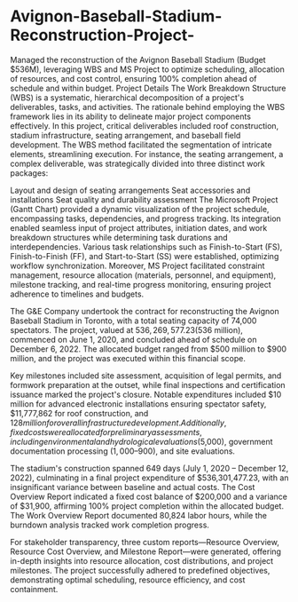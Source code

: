 # Avignon-Baseball-Stadium-Reconstruction-Project-
Managed the reconstruction of the Avignon Baseball Stadium (Budget $536M), leveraging WBS and MS Project to optimize scheduling, allocation of resources, and cost control, ensuring 100% completion ahead of schedule and within budget. 
Project Details 
The Work Breakdown Structure (WBS) is a systematic, hierarchical decomposition of a project's deliverables, tasks, and activities. The rationale behind employing the WBS framework lies in its ability to delineate major project components effectively. In this project, critical deliverables included roof construction, stadium infrastructure, seating arrangement, and baseball field development. The WBS method facilitated the segmentation of intricate elements, streamlining execution. For instance, the seating arrangement, a complex deliverable, was strategically divided into three distinct work packages:

Layout and design of seating arrangements
Seat accessories and installations
Seat quality and durability assessment
The Microsoft Project (Gantt Chart) provided a dynamic visualization of the project schedule, encompassing tasks, dependencies, and progress tracking. Its integration enabled seamless input of project attributes, initiation dates, and work breakdown structures while determining task durations and interdependencies. Various task relationships such as Finish-to-Start (FS), Finish-to-Finish (FF), and Start-to-Start (SS) were established, optimizing workflow synchronization. Moreover, MS Project facilitated constraint management, resource allocation (materials, personnel, and equipment), milestone tracking, and real-time progress monitoring, ensuring project adherence to timelines and budgets.

The G&E Company undertook the contract for reconstructing the Avignon Baseball Stadium in Toronto, with a total seating capacity of 74,000 spectators. The project, valued at $536,269,577.23 ($536 million), commenced on June 1, 2020, and concluded ahead of schedule on December 6, 2022. The allocated budget ranged from $500 million to $900 million, and the project was executed within this financial scope.

Key milestones included site assessment, acquisition of legal permits, and formwork preparation at the outset, while final inspections and certification issuance marked the project's closure. Notable expenditures included $10 million for advanced electronic installations ensuring spectator safety, $11,777,862 for roof construction, and $128 million for overall infrastructure development. Additionally, fixed costs were allocated for preliminary assessments, including environmental and hydrological evaluations ($5,000), government documentation processing ($1,000–$900), and site evaluations.

The stadium's construction spanned 649 days (July 1, 2020 – December 12, 2022), culminating in a final project expenditure of $536,301,477.23, with an insignificant variance between baseline and actual costs. The Cost Overview Report indicated a fixed cost balance of $200,000 and a variance of $31,900, affirming 100% project completion within the allocated budget. The Work Overview Report documented 80,824 labor hours, while the burndown analysis tracked work completion progress.

For stakeholder transparency, three custom reports—Resource Overview, Resource Cost Overview, and Milestone Report—were generated, offering in-depth insights into resource allocation, cost distributions, and project milestones. The project successfully adhered to predefined objectives, demonstrating optimal scheduling, resource efficiency, and cost containment.

